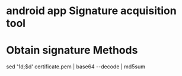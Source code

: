 # android app Signature acquisition tool

# Obtain signature Methods
sed '1d;$d' certificate.pem | base64 --decode | md5sum
